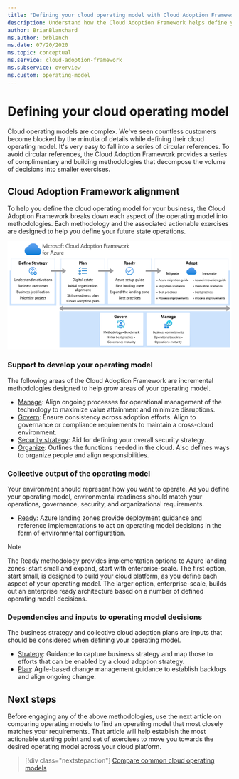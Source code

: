 ```yaml
---
title: "Defining your cloud operating model with Cloud Adoption Framework "
description: Understand how the Cloud Adoption Framework helps define your operating model.
author: BrianBlanchard
ms.author: brblanch
ms.date: 07/20/2020
ms.topic: conceptual
ms.service: cloud-adoption-framework
ms.subservice: overview
ms.custom: operating-model
---
```


# Defining your cloud operating model

Cloud operating models are complex. We've seen countless customers become blocked by the minutia of details while defining their cloud operating model. It's very easy to fall into a series of circular references. To avoid circular references, the Cloud Adoption Framework provides a series of complimentary and building methodologies that decompose the volume of decisions into smaller exercises.

## Cloud Adoption Framework alignment

To help you define the cloud operating model for your business, the Cloud Adoption Framework breaks down each aspect of the operating model into methodologies. Each methodology and the associated actionable exercises are designed to help you define your future state operations.

![Cloud Adoption Framework methodologies](../_images/CAF-overview-new.png)

### Support to develop your operating model

The following areas of the Cloud Adoption Framework are incremental methodologies designed to help grow areas of your operating model.

- [Manage](../manage/index.md): Align ongoing processes for operational management of the technology to maximize value attainment and minimize disruptions.
- [Govern](../govern/index.md): Ensure consistency across adoption efforts. Align to governance or compliance requirements to maintain a cross-cloud environment.
- [Security strategy](../strategy/define-security-strategy.md): Aid for defining your overall security strategy.
- [Organize](../organize/index.md): Outlines the functions needed in the cloud. Also defines ways to organize people and align responsibilities.

### Collective output of the operating model

Your environment should represent how you want to operate. As you define your operating model, environmental readiness should match your operations, governance, security, and organizational requirements.

- [Ready](../ready/index.md): Azure landing zones provide deployment guidance and reference implementations to act on operating model decisions in the form of environmental configuration.

> [!NOTE]
> The Ready methodology provides implementation options to Azure landing zones: start small and expand, start with enterprise-scale. The first option, start small, is designed to build your cloud platform, as you define each aspect of your operating model. The larger option, enterprise-scale, builds out an enterprise ready architecture based on a number of defined operating model decisions.

### Dependencies and inputs to operating model decisions

The business strategy and collective cloud adoption plans are inputs that should be considered when defining your operating model.

- [Strategy](../strategy/index.md): Guidance to capture business strategy and map those to efforts that can be enabled by a cloud adoption strategy.
- [Plan](../plan/index.md): Agile-based change management guidance to establish backlogs and align ongoing change.

## Next steps

Before engaging any of the above methodologies, use the next article on comparing operating models to find an operating model that most closely matches your requirements. That article will help establish the most actionable starting point and set of exercises to move you towards the desired operating model across your cloud platform.

> [!div class="nextstepaction"]
> [Compare common cloud operating models](./compare.md)